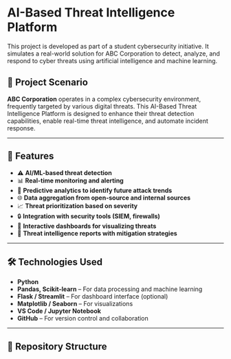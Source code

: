 # AI-Based Threat Intelligence Platform

This project is developed as part of a student cybersecurity initiative. It simulates a real-world solution for ABC Corporation to detect, analyze, and respond to cyber threats using artificial intelligence and machine learning.

## 📌 Project Scenario

**ABC Corporation** operates in a complex cybersecurity environment, frequently targeted by various digital threats. This AI-Based Threat Intelligence Platform is designed to enhance their threat detection capabilities, enable real-time threat intelligence, and automate incident response.

---

## 🚀 Features

- ⚠️ **AI/ML-based threat detection**
- 📊 **Real-time monitoring and alerting**
- 🧠 **Predictive analytics to identify future attack trends**
- 🌐 **Data aggregation from open-source and internal sources**
- 📈 **Threat prioritization based on severity**
- 🔒 **Integration with security tools (SIEM, firewalls)**
- 📌 **Interactive dashboards for visualizing threats**
- 📑 **Threat intelligence reports with mitigation strategies**

---

## 🛠️ Technologies Used

- **Python**
- **Pandas, Scikit-learn** – For data processing and machine learning
- **Flask / Streamlit** – For dashboard interface (optional)
- **Matplotlib / Seaborn** – For visualizations
- **VS Code / Jupyter Notebook**
- **GitHub** – For version control and collaboration

---

## 📂 Repository Structure


